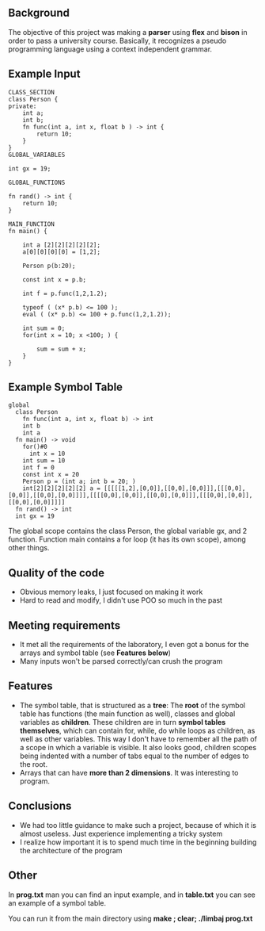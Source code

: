 ## Background
The objective of this project was making a **parser** using **flex** and **bison** in order to pass a university course.
Basically, it recognizes a pseudo programming language using a context independent grammar.

## Example Input
```
CLASS_SECTION
class Person {
private:
    int a;
    int b;
    fn func(int a, int x, float b ) -> int {
        return 10;
    } 
}
GLOBAL_VARIABLES

int gx = 19;

GLOBAL_FUNCTIONS

fn rand() -> int {
    return 10;
}

MAIN_FUNCTION
fn main() { 

    int a [2][2][2][2][2];
    a[0][0][0][0] = [1,2];

    Person p(b:20);

    const int x = p.b;
    
    int f = p.func(1,2,1.2);

    typeof ( (x* p.b) <= 100 );
    eval ( (x* p.b) <= 100 + p.func(1,2,1.2));
    
    int sum = 0;
    for(int x = 10; x <100; ) {

        sum = sum + x;
    }
}
```

## Example Symbol Table
```
global
  class Person
    fn func(int a, int x, float b) -> int
    int b
    int a
  fn main() -> void
    for()#0
      int x = 10
    int sum = 10
    int f = 0
    const int x = 20
    Person p = (int a; int b = 20; )
    int[2][2][2][2][2] a = [[[[[1,2],[0,0]],[[0,0],[0,0]]],[[[0,0],[0,0]],[[0,0],[0,0]]]],[[[[0,0],[0,0]],[[0,0],[0,0]]],[[[0,0],[0,0]],[[0,0],[0,0]]]]]
  fn rand() -> int
  int gx = 19
```
The global scope contains the class Person, the global variable gx, and 2 function. Function main contains a for loop (it has its own scope), among other things.
## Quality of the code
- Obvious memory leaks, I just focused on making it work
- Hard to read and modify, I didn't use POO so much in the past

## Meeting requirements
- It met all the requirements of the laboratory, I even got a bonus for the arrays and symbol table (see **Features below**)
- Many inputs won't be parsed correctly/can crush the program

## Features
- The symbol table, that is structured as a **tree**:
The **root** of the symbol table has functions (the main function as well), classes and global variables as **children**. These children are in turn **symbol tables themselves**, which can contain for, while, do while loops as children, as well as other variables.
This way I don't have to remember all the path of a scope in which a variable is visible. It also looks good, children scopes being indented with a number of tabs equal to the number of edges to the root.
- Arrays that can have **more than 2 dimensions**. It was interesting to program.

## Conclusions
- We had too little guidance to make such a project, because of which it is almost useless. Just experience implementing a tricky system
- I realize how important it is to spend much time in the beginning building the architecture of the program 

## Other
In **prog.txt** man you can find an input example, and in **table.txt** you can see an example of a symbol table.



You can run it from the main directory using **make ; clear; ./limbaj prog.txt**
